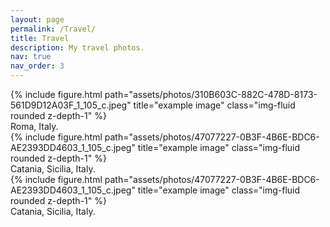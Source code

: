 ```yaml
---
layout: page
permalink: /Travel/
title: Travel
description: My travel photos.
nav: true
nav_order: 3
---
```


<div class="row">
    <div class="col-sm mt-3 mt-md-0">
        {% include figure.html path="assets/photos/310B603C-882C-478D-8173-561D9D12A03F_1_105_c.jpeg" title="example image" class="img-fluid rounded z-depth-1" %}
        <div class="caption">
            Roma, Italy.
        </div>
    </div>
     <div class="col-sm mt-3 mt-md-0">
        {% include figure.html path="assets/photos/47077227-0B3F-4B6E-BDC6-AE2393DD4603_1_105_c.jpeg" title="example image" class="img-fluid rounded z-depth-1" %}
        <div class="caption">
            Catania, Sicilia, Italy.
        </div>
    </div>
</div>


<div class="row">
    <div class="col-sm mt-3 mt-md-0">
        {% include figure.html path="assets/photos/47077227-0B3F-4B6E-BDC6-AE2393DD4603_1_105_c.jpeg" title="example image" class="img-fluid rounded z-depth-1" %}
    </div>
</div>
<div class="caption">
    Catania, Sicilia, Italy.
</div>
